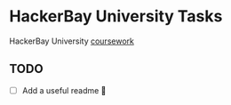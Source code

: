 # HackerBay University Tasks
HackerBay University [coursework](https://github.com/hackerbayuniversity/Course)

## TODO
- [ ] Add a useful readme :memo:

